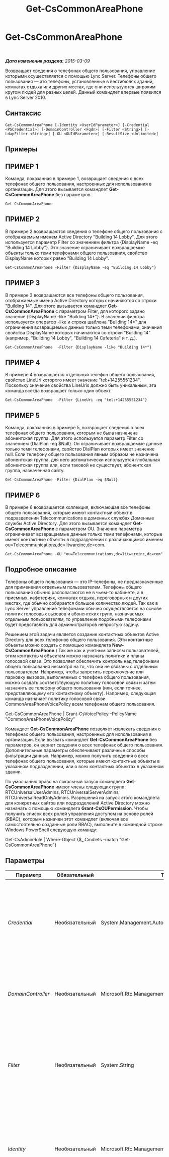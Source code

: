 ﻿---
title: Get-CsCommonAreaPhone
TOCTitle: Get-CsCommonAreaPhone
ms:assetid: bfb7927b-49a7-4637-a9ff-fd68897efb45
ms:mtpsurl: https://technet.microsoft.com/ru-ru/library/Gg412934(v=OCS.15)
ms:contentKeyID: 49311049
ms.date: 05/19/2016
mtps_version: v=OCS.15
ms.translationtype: HT
---

# Get-CsCommonAreaPhone

 

_**Дата изменения раздела:** 2015-03-09_

Возвращает сведения о телефонах общего пользования, управление которыми осуществляется с помощью Lync Server. Телефоны общего пользования — это телефоны, установленные в вестибюлях зданий, комнатах отдыха или других местах, где они используются широким кругом людей для разных целей. Данный командлет впервые появился в Lync Server 2010.

## Синтаксис

    Get-CsCommonAreaPhone [-Identity <UserIdParameter>] [-Credential <PSCredential>] [-DomainController <Fqdn>] [-Filter <String>] [-LdapFilter <String>] [-OU <OUIdParameter>] [-ResultSize <Unlimited>]

## Примеры

## ПРИМЕР 1

Команда, показанная в примере 1, возвращает сведения о всех телефонах общего пользования, настроенных для использования в организации. Для этого вызывается командлет **Get-CsCommonAreaPhone** без параметров.

    Get-CsCommonAreaPhone

## ПРИМЕР 2

В примере 2 возвращаются сведения о телефоне общего пользования с отображаемым именем Active Directory "Building 14 Lobby". Для этого используется параметр Filter со значением фильтра {DisplayName -eq "Building 14 Lobby"}. Это значение ограничивает возвращаемые объекты только теми телефонами общего пользования, свойство DisplayName которых равно "Building 14 Lobby".

    Get-CsCommonAreaPhone -Filter {DisplayName -eq "Building 14 Lobby"}

## ПРИМЕР 3

В примере 3 возвращаются все телефоны общего пользования, отображаемые имена Active Directory которых начинаются со строки "Building 14". Для этого вызывается командлет **Get-CsCommonAreaPhone** с параметром Filter, для которого задано значение {DisplayName -like "Building 14\*"}. В значении фильтра используется оператор -like и строка шаблона "Building 14\*" для ограничения возвращаемых данных только теми телефонами, значения свойства DisplayName которых начинаются со строки "Building 14" (например, "Building 14 Lobby", "Building 14 Cafeteria" и т. д.).

    Get-CsCommonAreaPhone  -Filter {DisplayName -like "Building 14*"}

## ПРИМЕР 4

В примере 4 возвращается отдельный телефон общего пользования, свойство LineUri которого имеет значение "tel:+14255551234". Поскольку значение свойства LineUris должно быть уникальным, эта команда всегда возвращает только один объект.

    Get-CsCommonAreaPhone  -Filter {LineUri -eq "tel:+14255551234"}

## ПРИМЕР 5

Команда, показанная в примере 5, возвращает сведения о всех телефонах общего пользования, которым не была назначена абонентская группа. Для этого используется параметр Filter со значением {DialPlan -eq $Null}. Он ограничивает возвращаемые данные только теми телефонами, свойство DialPlan которых имеет значение null. Если телефону общего пользования явным образом не назначена абонентская группа, для него автоматически используется глобальная абонентская группа или, если таковой не существует, абонентская группа, назначенная сайту.

    Get-CsCommonAreaPhone -Filter {DialPlan -eq $Null}

## ПРИМЕР 6

В примере 6 возвращается коллекция, включающая все телефоны общего пользования, которые имеют контактный объект в подразделении Telecommunications в доменных службах Доменные службы Active Directory. Для этого вызывается командлет **Get-CsCommonAreaPhone** с параметром OU. Значение параметра ограничивает возвращаемые данные только теми телефонами, которые имеют контактные объекты в подразделении с различающимся именем ou=Telecommunications,dc=litwareinc,dc=com.

    Get-CsCommonAreaPhone -OU "ou=Telecommunications,dc=litwareinc,dc=com"

## Подробное описание

Телефоны общего пользования — это IP-телефоны, не предназначенные для применения отдельным пользователем. Телефоны общего пользования обычно располагаются не в чьем-то кабинете, а в приемных, кафетериях, комнатах отдыха, переговорных и других местах, где обычно собирается большое количество людей. Так как в Lync Server управление телефонами обычно осуществляется на основе политик голосовых вызовов и абонентских групп, назначаемых отдельным пользователям, то управление подобными телефонами будет представлять для администраторов непростую задачу.

Решением этой задачи является создание контактных объектов Active Directory для всех телефонов общего пользования. (Эти контактные объекты можно создать с помощью командлета **New-CsCommonAreaPhone**.) Так же как и учетным записям пользователей, этим контактным объектам можно назначать политики и планы голосовой связи. Это позволяет обеспечить контроль над телефонами общего пользования несмотря на то, что они не связаны с отдельным пользователем. Например, чтобы запретить переключение или парковку вызовов, выполняемых с телефона общего пользования, можно создать соответствующую политику голосовой связи и затем назначить ее телефону общего пользования (или, если точнее, представляющему его контактному объекту). Например, следующая команда назначает политику голосовой связи CommonAreaPhoneVoicePolicy всем телефонам общего пользования.

Get-CsCommonAreaPhone | Grant-CsVoicePolicy –PolicyName "CommonAreaPhoneVoicePolicy"

Командлет **Get-CsCommonAreaPhone** позволяет извлекать сведения о телефонах общего пользования, настроенных для использования в организации. Если вызвать командлет **Get-CsCommonAreaPhone** без параметров, он вернет сведения о всех телефонах общего пользования. Дополнительные параметры обеспечивают различные способы фильтрации данных. Например, можно получить сведения о всех телефонах общего пользования, которые имеют контактные объекты в указанном подразделении, или о всех контактных объектах в указанном здании.

По умолчанию право на локальный запуск командлета **Get-CsCommonAreaPhone** имеют члены следующих групп: RTCUniversalUserAdmins, RTCUniversalServerAdmins, RTCUniversalReadOnlyAdmins. Разрешения на запуск этого командлета для конкретных сайтов или подразделений Active Directory можно назначать с помощью командлета **Grant-CsOUPermission**. Чтобы получить список всех ролей управления доступом на основе ролей (RBAC), которым назначен этот командлет (включая все самостоятельно созданные роли RBAC), выполните в командной строке Windows PowerShell следующую команду:

Get-CsAdminRole | Where-Object {$\_.Cmdlets –match "Get-CsCommonAreaPhone"}

## Параметры


<table>
<colgroup>
<col style="width: 25%" />
<col style="width: 25%" />
<col style="width: 25%" />
<col style="width: 25%" />
</colgroup>
<thead>
<tr class="header">
<th>Параметр</th>
<th>Обязательный</th>
<th>Тип</th>
<th>Описание</th>
</tr>
</thead>
<tbody>
<tr class="odd">
<td><p><em>Credential</em></p></td>
<td><p>Необязательный</p></td>
<td><p>System.Management.Automation.PSCredential</p></td>
<td><p>Позволяет запускать командлет <strong>Get-CsCommonAreaPhone</strong> с другими учетными данными. Используется, когда у учетной записи, с использованием которой был выполнен вход в Windows, нет необходимых прав для работы с объектами контактов.</p>
<p>Для использования параметра Credential сначала требуется создать объект PSCredential с помощью командлета <strong>Get-Credential</strong>. Дополнительные сведения см. в разделе справки, посвященном командлету <strong>Get-Credential</strong>.</p></td>
</tr>
<tr class="even">
<td><p><em>DomainController</em></p></td>
<td><p>Необязательный</p></td>
<td><p>Microsoft.Rtc.Management.Deploy.Fqdn</p></td>
<td><p>Позволяет подключиться к определенному контроллеру домена для получения контактных данных. Для подключения к определенному контроллеру используйте параметр DomainController, указав после него полное доменное имя соответствующего компьютера (например, atl-cs-001.litwareinc.com).</p></td>
</tr>
<tr class="odd">
<td><p><em>Filter</em></p></td>
<td><p>Необязательный</p></td>
<td><p>System.String</p></td>
<td><p>Позволяет ограничить возвращаемые данные, фильтруя их по атрибутам, связанным с Lync Server. Например, можно ограничить возвращаемые данные контактными объектами телефонов общего пользования, которым назначена определенная политика голосовой связи, или контактами, которым не назначена определенная политика голосовой связи.</p>
<p>Параметр Filter использует тот же синтаксис фильтрации Windows PowerShell, что и командлет <strong>Where-Object</strong>.</p></td>
</tr>
<tr class="even">
<td><p><em>Identity</em></p></td>
<td><p>Необязательный</p></td>
<td><p>Microsoft.Rtc.Management.AD.UserIdParameter</p></td>
<td><p>Уникальный идентификатор телефона общего пользования. Телефоны общего пользования идентифицируются по различающемуся имени Active Directory соответствующего контактного объекта. По умолчанию в качестве общего имени телефона общего пользования используется глобальный уникальный идентификатор (GUID). Это означает, что идентификатор телефона, как правило, выглядит следующим образом: CN={ce84964a-c4da-4622-ad34-c54ff3ed361f},OU=Redmond,DC=Litwareinc,DC=com.</p></td>
</tr>
<tr class="odd">
<td><p><em>LdapFilter</em></p></td>
<td><p>Необязательный</p></td>
<td><p>System.String</p></td>
<td><p>Позволяет ограничить возвращаемые данные путем фильтрации по универсальным атрибутам Active Directory (т. е. атрибутам, которые не связаны именно с Lync Server). Например, можно ограничить возвращаемые данные объектами контактов, которые назначены конкретному отделу или расположены в конкретном здании.</p>
<p>В параметре LdapFilter для создания фильтров используется язык запросов LDAP. Например, фильтр, возвращающий только те контактные объекты, которые представляют телефоны общего пользования в городе Редмонд, выглядит следующим образом:</p>
<p>-LDAPFilter &quot;l=Redmond&quot;</p>
<p>В предыдущем примере символ &quot;l&quot; (строчная буква L) — это атрибут Active Directory (расположение), символ &quot;=&quot; — это оператор сравнения (равно), а слово &quot;Redmond&quot; — это значение фильтра.</p></td>
</tr>
<tr class="even">
<td><p><em>OU</em></p></td>
<td><p>Необязательный</p></td>
<td><p>Microsoft.Rtc.Management.AD.OUIdParameter</p></td>
<td><p>Позволяет вернуть контактные объекты из определенного подразделения Active Directory. Параметр OU возвращает данные как из указанного подразделения, так и из его дочерних подразделений. Например, если подразделение Finance имеет два дочерних подразделения (AccountsPayable и AccountsReceivable), будут возвращены сведения о телефонах общего пользования для каждого из них.</p>
<p>При указании подразделения используйте различающееся имя этого контейнера; например: -OU &quot;OU=Finance,dc=litwareinc,dc=com&quot;.</p></td>
</tr>
<tr class="odd">
<td><p><em>ResultSize</em></p></td>
<td><p>Необязательный</p></td>
<td><p>Microsoft.Rtc.Management.ADConnect.Core.Unlimited</p></td>
<td><p>Позволяет ограничить число записей, возвращаемых командой. Например, чтобы вернуть сведения о семи телефонах общего пользования (вне зависимости от того, сколько их имеется в лесу), добавьте параметр ResultSize со значением 7. Имейте в виду, что невозможно указать, сведения о каких именно телефонах должны быть возвращены. Если для параметра ResultSize задано значение 7, но в лесу имеется всего три телефона общего пользования, команда вернет сведения об этих трех телефонах и завершится без ошибки.</p>
<p>В качестве размера результатов может быть указано любое целое число в диапазоне от 0 до 2147483647 включительно. При задании значения &quot;0&quot; команда будет выполняться, но данные возвращаться не будут.</p></td>
</tr>
</tbody>
</table>


## Типы входных данных

Строка. Командлет **Get-CsCommonAreaPhone** принимает переданное по конвейеру строковое значение, представляющее идентификатор телефона общего пользования.

## Типы возвращаемых данных

Командлет **Get-CsCommonAreaPhone** возвращает экземпляры объекта Microsoft.Rtc.Management.ADConnect.Schema.OCSADCommonAreaPhoneContact.

## См. также

#### Другие ресурсы

[Move-CsCommonAreaPhone](move-cscommonareaphone.md)  
[New-CsCommonAreaPhone](new-cscommonareaphone.md)  
[Remove-CsCommonAreaPhone](remove-cscommonareaphone.md)  
[Set-CsCommonAreaPhone](set-cscommonareaphone.md)

